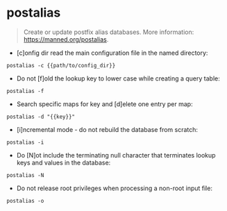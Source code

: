 # postalias

> Create or update postfix alias databases.
> More information: <https://manned.org/postalias>.

- [c]onfig dir read the main configuration file in the named directory:

`postalias -c {{path/to/config_dir}}`

- Do not [f]old the lookup key to lower case while creating a query table:

`postalias -f`

- Search specific maps for key and [d]elete one entry per map:

`postalias -d "{{key}}"`

- [i]ncremental mode - do not rebuild the database from scratch:

`postalias -i`

- Do [N]ot include the terminating null character that terminates lookup keys and values in the database:

`postalias -N`

- Do not release root privileges when processing a non-root input file:

`postalias -o`
